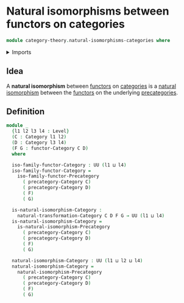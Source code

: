 # Natural isomorphisms between functors on categories

```agda
module category-theory.natural-isomorphisms-categories where
```

<details><summary>Imports</summary>

```agda
open import category-theory.categories
open import category-theory.functors-categories
open import category-theory.natural-isomorphisms-precategories
open import category-theory.natural-transformations-categories

open import foundation.universe-levels
```

</details>

## Idea

A **natural isomorphism** between
[functors](category-theory.functors-categories.md) on
[categories](category-theory.categories.md) is a
[natural isomorphism](category-theory.natural-isomorphisms-precategories.md)
between the [functors](category-theory.functors-precategories.md) on the
underlying [precategories](category-theory.precategories.md).

## Definition

```agda
module _
  {l1 l2 l3 l4 : Level}
  (C : Category l1 l2)
  (D : Category l3 l4)
  (F G : functor-Category C D)
  where

  iso-family-functor-Category : UU (l1 ⊔ l4)
  iso-family-functor-Category =
    iso-family-functor-Precategory
      ( precategory-Category C)
      ( precategory-Category D)
      ( F)
      ( G)

  is-natural-isomorphism-Category :
    natural-transformation-Category C D F G → UU (l1 ⊔ l4)
  is-natural-isomorphism-Category =
    is-natural-isomorphism-Precategory
      ( precategory-Category C)
      ( precategory-Category D)
      ( F)
      ( G)

  natural-isomorphism-Category : UU (l1 ⊔ l2 ⊔ l4)
  natural-isomorphism-Category =
    natural-isomorphism-Precategory
      ( precategory-Category C)
      ( precategory-Category D)
      ( F)
      ( G)
```
